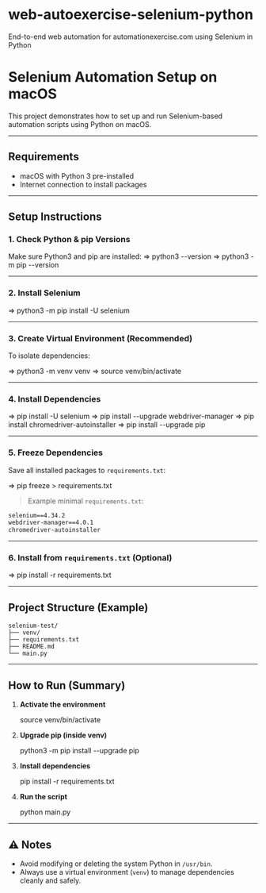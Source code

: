 # web-autoexercise-selenium-python
End-to-end web automation for automationexercise.com using Selenium in Python


# Selenium Automation Setup on macOS

This project demonstrates how to set up and run Selenium-based automation scripts using Python on macOS.

---

## Requirements

* macOS with Python 3 pre-installed
* Internet connection to install packages

---

## Setup Instructions

### 1. Check Python & pip Versions

Make sure Python3 and pip are installed:
=> python3 --version
=> python3 -m pip --version

---

### 2. Install Selenium

=> python3 -m pip install -U selenium

---

### 3. Create Virtual Environment (Recommended)

To isolate dependencies:

=> python3 -m venv venv
=> source venv/bin/activate

---

### 4. Install Dependencies

=> pip install -U selenium
=> pip install --upgrade webdriver-manager
=> pip install chromedriver-autoinstaller
=> pip install --upgrade pip

---

### 5. Freeze Dependencies

Save all installed packages to `requirements.txt`:

=> pip freeze > requirements.txt

> Example minimal `requirements.txt`:

```txt
selenium==4.34.2
webdriver-manager==4.0.1
chromedriver-autoinstaller
```

---

### 6. Install from `requirements.txt` (Optional)

=> pip install -r requirements.txt

---

## Project Structure (Example)

```
selenium-test/
├── venv/
├── requirements.txt
├── README.md
└── main.py
```

---

## How to Run (Summary)

1. **Activate the environment**
   
   source venv/bin/activate

2. **Upgrade pip (inside venv)**
    
   python3 -m pip install --upgrade pip

3. **Install dependencies**

   pip install -r requirements.txt

4. **Run the script**

   python main.py
---

## ⚠️ Notes

* Avoid modifying or deleting the system Python in `/usr/bin`.
* Always use a virtual environment (`venv`) to manage dependencies cleanly and safely.
